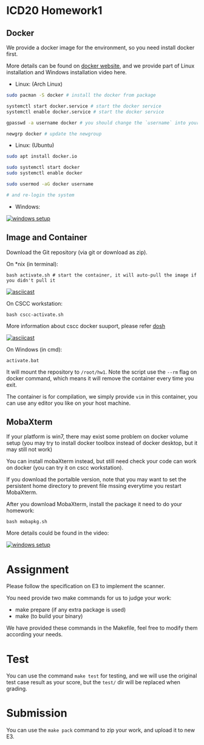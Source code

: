 # ICD20 Homework1

## Docker

We provide a docker image for the environment, so you need install docker first.

More details can be found on [docker website](https://docs.docker.com/get-docker/),
and we provide part of Linux installation and Windows installation video here.

- Linux: (Arch Linux)
```bash
sudo pacman -S docker # install the docker from package

systemctl start docker.service # start the docker service
systemctl enable docker.service # start the docker service

gpasswd -a username docker # you should change the `username` into yours

newgrp docker # update the newgroup
```

- Linux: (Ubuntu)
```bash
sudo apt install docker.io

sudo systemctl start docker
sudo systemctl enable docker

sudo usermod -aG docker username

# and re-login the system
```

- Windows:

[![windows setup](https://i.ytimg.com/vi/HddnQnU4zXk/hqdefault.jpg)](https://www.youtube.com/watch?v=HddnQnU4zXk)


## Image and Container

Download the Git repository (via git or download as zip).

On \*nix (in terminal):
```
bash activate.sh # start the container, it will auto-pull the image if you didn't pull it
```

[![asciicast](https://asciinema.org/a/27ZqPcEUYkA6Ll0EqjyvlC5YQ.svg)](https://asciinema.org/a/27ZqPcEUYkA6Ll0EqjyvlC5YQ)

On CSCC workstation:
```
bash cscc-activate.sh
```

More information about cscc docker suuport, please refer [dosh](https://cscc.cs.nctu.edu.tw/workstation-dosh-guide)

[![asciicast](https://asciinema.org/a/R6lPjk7iwCXHVzGcGFBxAh4J3.svg)](https://asciinema.org/a/R6lPjk7iwCXHVzGcGFBxAh4J3)

On Windows (in cmd):
```
activate.bat
```

It will mount the repository to `/root/hw1`.
Note the script use the `--rm` flag on docker command,
which means it will remove the container every time you exit.

The container is for compilation, we simply provide `vim` in this container,
you can use any editor you like on your host machine.

## MobaXterm

If your platform is win7, there may exist some problem on docker volume setup
(you may try to install docker toolbox instead of docker desktop, but it may still not work)

You can install mobaXterm instead, but still need check your code can work on docker (you can try it on cscc workstation).

If you download the portalble version, note that you may want to set the persistent home directory to prevent file mssing everytime you restart MobaXterm.

After you download MobaXterm, install the package it need to do your homework:

```
bash mobapkg.sh
```

More details could be found in the video:

[![windows setup](https://i.ytimg.com/vi/QQbeArOOC4o/hqdefault.jpg)](https://www.youtube.com/watch?v=QQbeArOOC4o)

# Assignment

Please follow the specification on E3 to implement the scanner.

You need provide two make commands for us to judge your work:
- make prepare (if any extra package is used)
- make (to build your binary)

We have provided these commands in the Makefile, feel free to modify them according your needs.

# Test

You can use the command `make test` for testing, and we will use the original test case result as your score, but the `test/` dir will be replaced when grading.


# Submission

You can use the `make pack` command to zip your work, and upload it to new E3.
